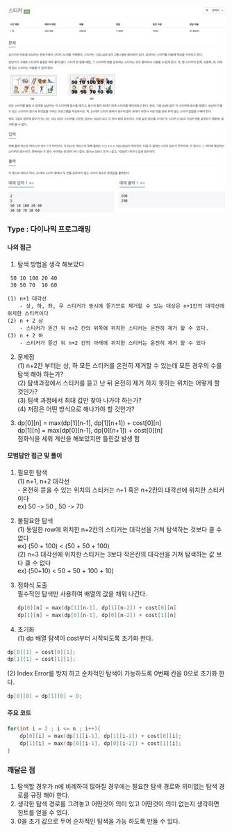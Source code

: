 ![Problem](https://github.com/seongjinkime/problem-solving/blob/master/images/9465.png)
### Type :  다이나믹 프로그래밍

#### 나의 접근
1. 탐색 방법을 생각 해보았다
```
 50 10 100 20 40
 30 50 70  10 60
```  
    (1) n+1 대각선  
        - 상, 하, 좌, 우 스티커가 동시에 뜯기므로 제거할 수 있는 대상은 n+1칸의 대각선에 위치한 스티커이다  
    (2) n + 2 상
        - 스티커가 뜯긴 뒤 n+2 칸의 위쪽에 위치한 스티커는 온전히 제거 할 수 있다.  
    (3) n + 2 하
        - 스티커가 뜯긴 뒤 n+2 칸의 아래에 위치한 스티커는 온전히 제거 할 수 있다
    
2. 문제점  
    (1) n+2칸 부터는 상, 하 모든 스티커를 온전히 제거할 수 있는데 모든 경우의 수를 탐색 해야 하는가?  
    (2) 탐색과정에서 스티커를 뜯고 난 뒤 온전히 제거 하지 못하는 위치는 어떻게 할 것인가?  
    (3) 팀색 과정에서 최대 값만 찾아 나가야 하는가?  
    (4) 저장은 어떤 방식으로 해나가야 할 것인가?  

3. dp[0][n] = max(dp[1][n-1], dp[1][n+1]) + cost[0][n]  
   dp[1][n] = max(dp[0][n-1], dp[0][n+1]) + cost[0][n]  
   점화식을 세워 계산을 해보았지만 틀린값 발생 함
 
 
#### 모범답안 접근 및 풀이

1. 필요한 탐색  
    (1) n+1, n+2 대각선  
        - 온전히 뜯을 수 있는 위치의 스티커는 n+1 혹은 n+2칸의 대각선에 위치한 스티커 이다  
          ex) 50 -> 50 , 50 -> 70  
    
2. 불필요한 탐색  
    (1) 동일한 row에 위치한 n+2칸의 스티커는 대각선을 거쳐 탐색하는 것보다 클 수 없다  
       ex) (50 + 100) < (50 + 50 + 100)  
    (2) n+3 대각선에 위치한 스티커는 3보다 작은칸의 대각선을 거쳐 탐색하는 값 보다 클 수 없다  
       ex) (50+10) < 50 + 50 + 100 + 10)  

3. 점화식 도출  
    필수적인 탐색만 사용하여 배열의 값을 채워 나간다.  
    ```cpp
    dp[0][n] = max(dp[1][n-1], dp[1][n-2]) + cost[0][n]
    dp[1][n] = max(dp[0][n-1], dp[0][n-2]) + cost[1][n]
    ```

4. 초기화  
(1) dp 배열 탐색이 cost부터 시작되도록 초기화 한다. 
```cpp
dp[0][1] = cost[0][1];
dp[1][1] = cost[1][1];
```
(2) Index Error를 방지 하고 순차적인 탐색이 가능하도록 0번째 칸을 0으로 초기화 한다.  
```cpp
dp[0][0] = dp[1][0] = 0;
```    
  
#### 주요 코드
```cpp
for(int i = 2 ; i <= n ; i++){
    dp[0][i] = max(dp[1][i-1], dp[1][i-2]) + cost[0][i];
    dp[1][i] = max(dp[0][i-1], dp[0][i-2]) + cost[1][i];
}
```

### 깨달은 점
1. 탐색할 경우가 n에 비례하여 많아질 경우에는 필요한 탐색 경로와 의미없는 탐색 경로를 규정 해야 한다.
2. 생각한 탐색 경로를 그려놓고 어떤것이 의미 있고 어떤것이 의미 없는지 생각하면 힌트를 얻을 수 있다.
3. 0을 초기 값으로 두어 순차적인 탐색을 가능 하도록 만들 수 있다.

